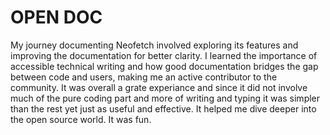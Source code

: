 # OPEN DOC

My journey documenting Neofetch involved exploring its features and improving the documentation for better clarity.
I learned the importance of accessible technical writing and how good documentation bridges the gap between code and users, making me an active contributor to the community.
It was overall a grate experiance and since it did not involve much of the pure coding part and more of writing and typing it was simpler than the rest yet just as useful and effective.
It helped me dive deeper into the open source world. It was fun.
